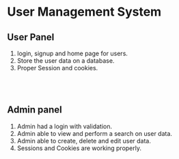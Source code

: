 <h1>User Management System </h1>

<h2>User Panel</h2>
<ol> 
  <li>login, signup and home page for users.</li>
  <li>Store the user data on a database.</li>
  <li>Proper Session and cookies.</li>
</ol>
<br><br>
<h2>Admin panel</h2>
<ol> 
  <li>Admin had a login with validation.</li>
  <li> Admin able to view and perform a search on user data.</li>
  <li>Admin able to create, delete and edit user data.</li>
  <li>Sessions and Cookies are working properly.</li>
</ol>
